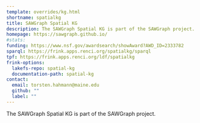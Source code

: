 ```yaml
---
template: overrides/kg.html
shortname: spatialkg
title: SAWGraph Spatial KG
description: The SAWGraph Spatial KG is part of the SAWGraph project.
homepage: https://sawgraph.github.io/
#stats:
funding: https://www.nsf.gov/awardsearch/showAward?AWD_ID=2333782
sparql: https://frink.apps.renci.org/spatialkg/sparql
tpf: https://frink.apps.renci.org/ldf/spatialkg
frink-options:
  lakefs-repo: spatial-kg
  documentation-path: spatial-kg
contact:
  email: torsten.hahmann@maine.edu  
  github: ""
  label: ""
---
```

The SAWGraph Spatial KG is part of the SAWGraph project.

